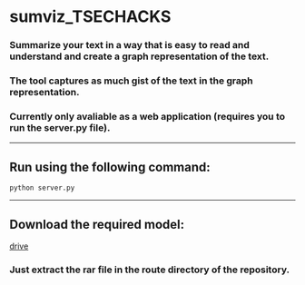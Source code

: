 # sumviz_TSECHACKS

### Summarize your text in a way that is easy to read and understand and create a graph representation of the text.

### The tool captures as much gist of the text in the graph representation.

### Currently only avaliable as a web application (requires you to run the server.py file).

<hr>

## Run using the following command:

```shell
python server.py
```

<hr>

## Download the required model:
[drive](https://drive.google.com/drive/folders/1INV8aXE62ASX3LvUJB8mdjwfuwO0NOW7?usp=sharing)

### Just extract the rar file in the route directory of the repository.